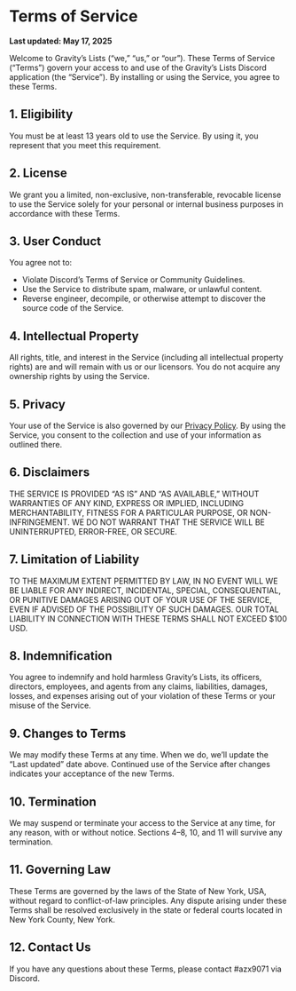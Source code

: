 # Terms of Service

**Last updated: May 17, 2025**

Welcome to Gravity’s Lists (“we,” “us,” or “our”). These Terms of Service (“Terms”) govern your access to and use of the Gravity’s Lists Discord application (the “Service”). By installing or using the Service, you agree to these Terms.

## 1. Eligibility
You must be at least 13 years old to use the Service. By using it, you represent that you meet this requirement.

## 2. License
We grant you a limited, non-exclusive, non-transferable, revocable license to use the Service solely for your personal or internal business purposes in accordance with these Terms.

## 3. User Conduct
You agree not to:
- Violate Discord’s Terms of Service or Community Guidelines.
- Use the Service to distribute spam, malware, or unlawful content.
- Reverse engineer, decompile, or otherwise attempt to discover the source code of the Service.

## 4. Intellectual Property
All rights, title, and interest in the Service (including all intellectual property rights) are and will remain with us or our licensors. You do not acquire any ownership rights by using the Service.

## 5. Privacy
Your use of the Service is also governed by our [Privacy Policy](PRIVACY.md). By using the Service, you consent to the collection and use of your information as outlined there.

## 6. Disclaimers
THE SERVICE IS PROVIDED “AS IS” AND “AS AVAILABLE,” WITHOUT WARRANTIES OF ANY KIND, EXPRESS OR IMPLIED, INCLUDING MERCHANTABILITY, FITNESS FOR A PARTICULAR PURPOSE, OR NON-INFRINGEMENT. WE DO NOT WARRANT THAT THE SERVICE WILL BE UNINTERRUPTED, ERROR-FREE, OR SECURE.

## 7. Limitation of Liability
TO THE MAXIMUM EXTENT PERMITTED BY LAW, IN NO EVENT WILL WE BE LIABLE FOR ANY INDIRECT, INCIDENTAL, SPECIAL, CONSEQUENTIAL, OR PUNITIVE DAMAGES ARISING OUT OF YOUR USE OF THE SERVICE, EVEN IF ADVISED OF THE POSSIBILITY OF SUCH DAMAGES. OUR TOTAL LIABILITY IN CONNECTION WITH THESE TERMS SHALL NOT EXCEED $100 USD.

## 8. Indemnification
You agree to indemnify and hold harmless Gravity’s Lists, its officers, directors, employees, and agents from any claims, liabilities, damages, losses, and expenses arising out of your violation of these Terms or your misuse of the Service.

## 9. Changes to Terms
We may modify these Terms at any time. When we do, we’ll update the “Last updated” date above. Continued use of the Service after changes indicates your acceptance of the new Terms.

## 10. Termination
We may suspend or terminate your access to the Service at any time, for any reason, with or without notice. Sections 4–8, 10, and 11 will survive any termination.

## 11. Governing Law
These Terms are governed by the laws of the State of New York, USA, without regard to conflict-of-law principles. Any dispute arising under these Terms shall be resolved exclusively in the state or federal courts located in New York County, New York.

## 12. Contact Us
If you have any questions about these Terms, please contact #azx9071 via Discord.
